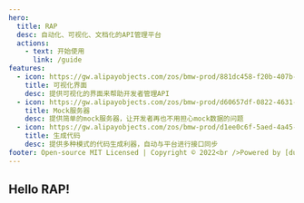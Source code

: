 ```yaml
---
hero:
  title: RAP
  desc: 自动化、可视化、文档化的API管理平台
  actions:
    - text: 开始使用
      link: /guide
features:
  - icon: https://gw.alipayobjects.com/zos/bmw-prod/881dc458-f20b-407b-947a-95104b5ec82b/k79dm8ih_w144_h144.png
    title: 可视化界面
    desc: 提供可视化的界面来帮助开发者管理API
  - icon: https://gw.alipayobjects.com/zos/bmw-prod/d60657df-0822-4631-9d7c-e7a869c2f21c/k79dmz3q_w126_h126.png
    title: Mock服务器
    desc: 提供简单的mock服务器，让开发者再也不用担心mock数据的问题
  - icon: https://gw.alipayobjects.com/zos/bmw-prod/d1ee0c6f-5aed-4a45-a507-339a4bfe076c/k7bjsocq_w144_h144.png
    title: 生成代码
    desc: 提供多种模式的代码生成利器，自动与平台进行接口同步
footer: Open-source MIT Licensed | Copyright © 2022<br />Powered by [dumi](https://d.umijs.org)
---
```


## Hello RAP!
